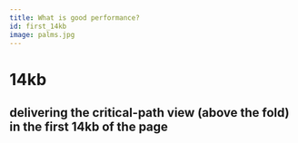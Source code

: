 ```yaml
---
title: What is good performance?
id: first_14kb
image: palms.jpg
---
```


# 14kb

## delivering the critical-path view (above the fold) in the first 14kb of the page